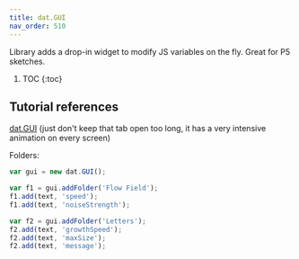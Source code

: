 ```yaml
---
title: dat.GUI
nav_order: 510
---
```


Library adds a drop-in widget to modify JS variables on the fly. Great for P5 sketches. 

1. TOC 
{:toc}

## Tutorial references

[dat.GUI](https://workshop.chromeexperiments.com/examples/gui/#1--Basic-Usage) (just don't keep that tab open too long, it has a very intensive animation on every screen)

Folders:

```js
var gui = new dat.GUI();

var f1 = gui.addFolder('Flow Field');
f1.add(text, 'speed');
f1.add(text, 'noiseStrength');

var f2 = gui.addFolder('Letters');
f2.add(text, 'growthSpeed');
f2.add(text, 'maxSize');
f2.add(text, 'message');
```

